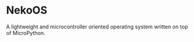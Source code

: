# NekoOS
 A lightweight and microcontroller oriented operating system written on top of MicroPython.
